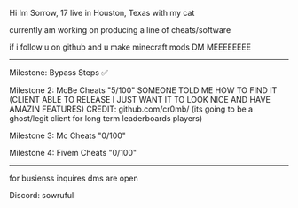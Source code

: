 Hi Im Sorrow, 17 live in Houston, Texas with my cat

currently am working on producing a line of cheats/software

if i follow u on github and u make minecraft mods DM MEEEEEEEE

--------------------------

Milestone: Bypass Steps ✅

Milestone 2: McBe Cheats "5/100" SOMEONE TOLD ME HOW TO FIND IT (CLIENT ABLE TO RELEASE I JUST WANT IT TO LOOK NICE AND HAVE AMAZIN FEATURES)
                                                 CREDIT: github.com/cr0mb/ (its going to be a ghost/legit client for long term leaderboards players)


Milestone 3: Mc Cheats "0/100"

Milestone 4: Fivem Cheats "0/100"

-----------------------------------

for busienss inquires dms are open

Discord: sowruful

